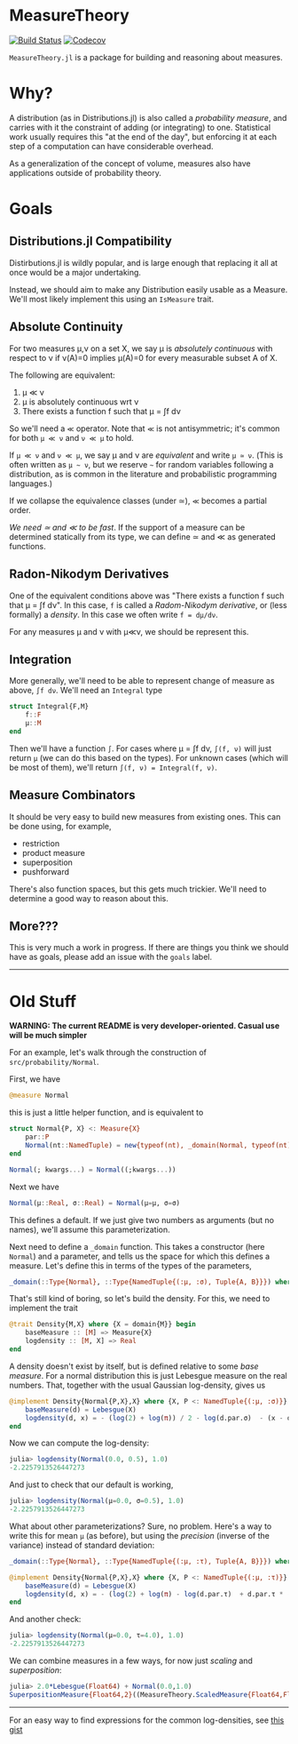 # MeasureTheory

[![Build Status](https://travis-ci.com/cscherrer/MeasureTheory.jl.svg?branch=master)](https://travis-ci.com/cscherrer/MeasureTheory.jl)
[![Codecov](https://codecov.io/gh/cscherrer/MeasureTheory.jl/branch/master/graph/badge.svg)](https://codecov.io/gh/cscherrer/MeasureTheory.jl)

`MeasureTheory.jl` is a package for building and reasoning about measures.

# Why?

A distribution (as in Distributions.jl) is also called a _probability measure_, and carries with it the constraint of adding (or integrating) to one. Statistical work usually requires this "at the end of the day", but enforcing it at each step of a computation can have considerable overhead.

As a generalization of the concept of volume, measures also have applications outside of probability theory.

# Goals

## Distributions.jl Compatibility

Distirbutions.jl is wildly popular, and is large enough that replacing it all at once would be a major undertaking. 

Instead, we should aim to make any Distribution easily usable as a Measure. We'll most likely implement this using an `IsMeasure` trait. 

## Absolute Continuity

For two measures μ,ν on a set X, we say μ is _absolutely continuous_ with respect to ν if ν(A)=0 implies μ(A)=0 for every measurable subset A of X.

The following are equivalent:
1. μ ≪ ν
2. μ is absolutely continuous wrt ν
3. There exists a function f such that μ = ∫f dν

So we'll need a `≪` operator. Note that `≪` is not antisymmetric; it's common for both `μ ≪ ν` and  `ν ≪ μ` to hold. 

If `μ ≪ ν` and  `ν ≪ μ`, we say μ and ν are _equivalent_ and write `μ ≃ ν`. (This is often written as `μ ~ ν`, but we reserve `~` for random variables following a distribution, as is common in the literature and probabilistic programming languages.)

If we collapse the equivalence classes (under ≃), `≪` becomes a partial order.

_We need ≃ and ≪ to be fast_. If the support of a measure can be determined statically from its type, we can define ≃ and ≪ as generated functions. 

## Radon-Nikodym Derivatives

One of the equivalent conditions above was "There exists a function f such that μ = ∫f dν". In this case, `f` is called a _Radom-Nikodym derivative_, or (less formally) a _density_. In this case we often write `f = dμ/dν`.

For any measures μ and ν with μ≪ν, we should be represent this.

## Integration

More generally, we'll need to be able to represent change of measure as above, `∫f dν`. We'll need an `Integral` type

```julia
struct Integral{F,M}
    f::F
    μ::M
end
```

Then we'll have a function `∫`. For cases where μ = ∫f dν,  `∫(f, ν)` will just return `μ` (we can do this based on the types). For unknown cases (which will be most of them), we'll return `∫(f, ν) = Integral(f, ν)`.

## Measure Combinators

It should be very easy to build new measures from existing ones. This can be done using, for example, 

- restriction
- product measure
- superposition
- pushforward

There's also function spaces, but this gets much trickier. We'll need to determine a good way to reason about this.

## More???

This is very much a work in progress. If there are things you think we should have as goals, please add an issue with the `goals` label.


------------------
# Old Stuff

**WARNING: The current README is very developer-oriented. Casual use will be much simpler**

For an example, let's walk through the construction of `src/probability/Normal`.

First, we have

```julia
@measure Normal
```

this is just a little helper function, and is equivalent to

```julia
struct Normal{P, X} <: Measure{X}
    par::P
    Normal(nt::NamedTuple) = new{typeof(nt), _domain(Normal, typeof(nt))}(nt)
end

Normal(; kwargs...) = Normal((;kwargs...))
```

Next we have 

```julia
Normal(μ::Real, σ::Real) = Normal(μ=μ, σ=σ)
```

This defines a default. If we just give two numbers as arguments (but no names), we'll assume this parameterization.

Next need to define a `_domain` function. This takes a constructor (here `Normal`) and a parameter, and tells us the space for which this defines a measure. Let's define this in terms of the types of the parameters,

```julia
_domain(::Type{Normal}, ::Type{NamedTuple{(:μ, :σ), Tuple{A, B}}}) where {A,B} = promote_type(A,B)
```

That's still kind of boring, so let's build the density. For this, we need to implement the trait

```julia
@trait Density{M,X} where {X = domain{M}} begin
    baseMeasure :: [M] => Measure{X}
    logdensity :: [M, X] => Real
end
```

A density doesn't exist by itself, but is defined relative to some _base measure_. For a normal distribution this is just Lebesgue measure on the real numbers. That, together with the usual Gaussian log-density, gives us

```julia
@implement Density{Normal{P,X},X} where {X, P <: NamedTuple{(:μ, :σ)}} begin
    baseMeasure(d) = Lebesgue(X)
    logdensity(d, x) = - (log(2) + log(π)) / 2 - log(d.par.σ)  - (x - d.par.μ)^2 / (2 * d.par.σ^2)
end
```

Now we can compute the log-density:

```julia
julia> logdensity(Normal(0.0, 0.5), 1.0)
-2.2257913526447273
```

And just to check that our default is working,

```julia
julia> logdensity(Normal(μ=0.0, σ=0.5), 1.0)
-2.2257913526447273
```

What about other parameterizations? Sure, no problem. Here's a way to write this for mean `μ` (as before), but using the _precision_ (inverse of the variance) instead of standard deviation:

```julia
_domain(::Type{Normal}, ::Type{NamedTuple{(:μ, :τ), Tuple{A, B}}}) where {A,B} = promote_type(A,B)

@implement Density{Normal{P,X},X} where {X, P <: NamedTuple{(:μ, :τ)}} begin
    baseMeasure(d) = Lebesgue(X)
    logdensity(d, x) = - (log(2) + log(π) - log(d.par.τ)  + d.par.τ * (x - d.par.μ)^2) / 2
end
```

And another check:

```julia
julia> logdensity(Normal(μ=0.0, τ=4.0), 1.0)
-2.2257913526447273
```

We can combine measures in a few ways, for now just _scaling_ and _superposition_:

```julia
julia> 2.0*Lebesgue(Float64) + Normal(0.0,1.0)
SuperpositionMeasure{Float64,2}((MeasureTheory.ScaledMeasure{Float64,Float64}(2.0, Lebesgue{Float64}()), Normal{NamedTuple{(:μ, :σ),Tuple{Float64,Float64}},Float64}((μ = 0.0, σ = 1.0))))
```

---

For an easy way to find expressions for the common log-densities, see [this gist](https://gist.github.com/cscherrer/47f0fc7597b4ffc11186d54cc4d8e577)
